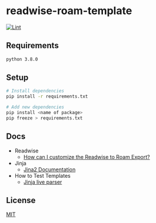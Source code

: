 # readwise-roam-template

[![Lint](https://github.com/natterstefan/readwise-roam-template/actions/workflows/lint.yml/badge.svg)](https://github.com/natterstefan/readwise-roam-template/actions/workflows/lint.yml)

## Requirements

```bash
python 3.8.0
```

## Setup

```bash
# Install dependencies
pip install -r requirements.txt

# Add new dependencies
pip install <name of package>
pip freeze > requirements.txt
```

## Docs

- Readwise
  - [How can I customize the Readwise to Roam Export?](https://help.readwise.io/article/112-how-can-i-customize-the-roam-export#title)
- Jinja
  - [Jina2 Documentation](https://jinja.palletsprojects.com/en/2.11.x/)
- How to Test Templates
  - [Jinja live parser](https://cryptic-cliffs-32040.herokuapp.com/)

## License

[MIT](./LICENSE)
